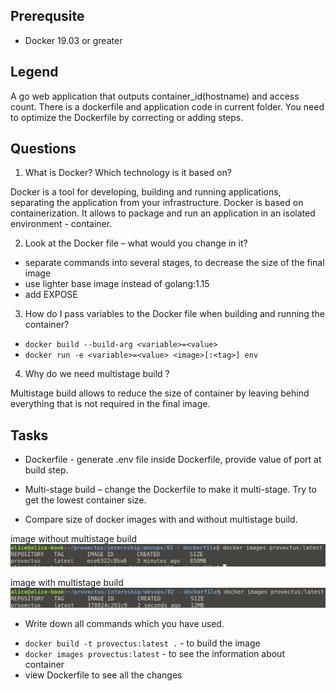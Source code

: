 ## Prerequsite

* Docker 19.03 or greater

## Legend

A go web application that outputs container_id(hostname) and access count.
There is a dockerfile and application code in current folder.
You need to optimize the Dockerfile by correcting or adding steps.

## Questions

1. What is Docker? Which technology is it based on?

Docker is a tool for developing, building and running applications, separating the application from your infrastructure. Docker is based on containerization. It allows to package and run an application in an isolated environment - container.

2. Look at the Docker file – what would you change in it?

- separate commands into several stages, to decrease the size of the final image
- use lighter base image instead of golang:1.15
- add EXPOSE

3. How do I pass variables to the Docker file when building and running the container?

- `docker build --build-arg <variable>=<value>`
- `docker run -e <variable>=<value> <image>[:<tag>] env`

4. Why do we need multistage build ?

Multistage build allows to reduce the size of container by leaving behind everything that is not required in the final image.

## Tasks

* Dockerfile - generate .env file inside Dockerfile, provide value of port at build step.

* Multi-stage build – change the Dockerfile to make it multi-stage. Try to get the lowest container size.

* Compare size of docker images with and without multistage build.

image without multistage build
![](./screenshots/initial-size.png)

image with multistage build
![](./screenshots/size-after-multistage.png)

* Write down all commands which you have used.

- `docker build -t provectus:latest .` - to build the image
- `docker images provectus:latest` - to see the information about container
- view Dockerfile to see all the changes